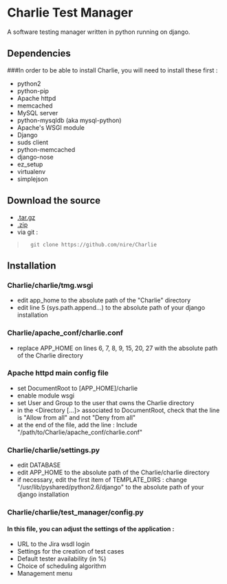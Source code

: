 Charlie Test Manager
====================

A software testing manager written in python running on django.

Dependencies
------------

###In order to be able to install Charlie, you will need to install these first :
* python2
* python-pip
* Apache httpd
* memcached
* MySQL server
* python-mysqldb (aka mysql-python)
* Apache's WSGI module
* Django
* suds client
* python-memcached
* django-nose
* ez_setup
* virtualenv
* simplejson

Download the source
-------------------

* [.tar.gz](https://github.com/nire/Charlie/tarball/master)
* [.zip](https://github.com/nire/Charlie/zipball/master)
* via git :
>       git clone https://github.com/nire/Charlie

Installation
------------

### Charlie/charlie/tmg.wsgi
* edit app_home to the absolute path of the "Charlie" directory
* edit line 5 (sys.path.append...) to the absolute path of your django installation

### Charlie/apache_conf/charlie.conf
* replace APP_HOME on lines 6, 7, 8, 9, 15, 20, 27 with the absolute path of the Charlie directory

### Apache httpd main config file
* set DocumentRoot to [APP_HOME]/charlie
* enable module wsgi
* set User and Group to the user that owns the Charlie directory
* in the <Directory [...]> associated to DocumentRoot, check that the line is "Allow from all" and not "Deny from all"
* at the end of the file, add the line :
	Include "/path/to/Charlie/apache_conf/charlie.conf"

### Charlie/charlie/settings.py
* edit DATABASE
* edit APP_HOME to the absolute path of the Charlie/charlie directory
* if necessary, edit the first item of TEMPLATE_DIRS : change "/usr/lib/pyshared/python2.6/django" to the absolute path of your django installation

### Charlie/charlie/test_manager/config.py
#### In this file, you can adjust the settings of the application :
* URL to the Jira wsdl login
* Settings for the creation of test cases
* Default tester availability (in %)
* Choice of scheduling algorithm
* Management menu
